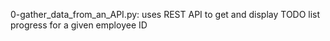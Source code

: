 0-gather_data_from_an_API.py: uses REST API to get and display TODO list progress for a given employee ID
